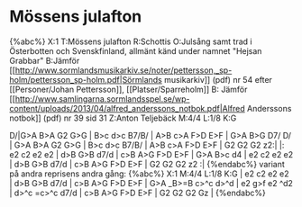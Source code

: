 # Mössens julafton

{%abc%}
X:1
T:Mössens julafton
R:Schottis
O:Julsång samt trad i Österbotten och Svenskfinland, allmänt känd under namnet "Hejsan Grabbar"
B:Jämför [[http://www.sormlandsmusikarkiv.se/noter/pettersson,_sp-holm/pettersson_sp-holm.pdf|Sörmlands musikarkiv]] (pdf) nr 54 efter [[Personer/Johan Pettersson]], [[Platser/Sparreholm]]
B: Jämför [[http://www.samlingarna.sormlandsspel.se/wp-content/uploads/2013/04/alfred_anderssons_notbok.pdf|Alfred Anderssons notbok]] (pdf) nr 39 sid 31
Z:Anton Teljebäck
M:4/4
L:1/8
K:G

D/|G>A B>A G2 G>G | B>c d>c B7/B/ | A>B c>A F>D E>F | G>A B>G D7/ D/ |
G>A B>A G2 G>G | B>c d>c B7/B/ | A>B c>A F>D E>F | G2 G2 G2 z2:|
|: e2 c2 e2 e2 | d>B G>B d7/d | c>B A>G F>D E>F | G>A B>c d4 | 
e2 c2 e2 e2 | d>B G>B d7/d | c>B A>G F>D E>F | G2 G2 G2 z2 :|
{%endabc%}
variant på andra reprisens andra gång:
{%abc%}
X:1
M:4/4
L:1/8
K:G
| e2 c2 e2 e2 | d>B G>B d7/d | c>B A>G F>D E>F | G>A _B>=B c>^c d>^d |
 e2 g>f e2 ^d2 | d>^c =c>^c d7/d | c>B A>G F>D E>F | G2 G2 G2 Gz |
{%endabc%}
